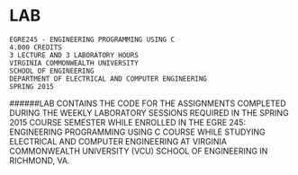 # LAB
    EGRE245 - ENGINEERING PROGRAMMING USING C
    4.000 CREDITS
    3 LECTURE AND 3 LABORATORY HOURS
    VIRGINIA COMMONWEALTH UNIVERSITY
    SCHOOL OF ENGINEERING
    DEPARTMENT OF ELECTRICAL AND COMPUTER ENGINEERING
    SPRING 2015

######LAB
    CONTAINS THE CODE FOR THE ASSIGNMENTS COMPLETED DURING THE WEEKLY LABORATORY SESSIONS REQUIRED 
    IN THE SPRING 2015 COURSE SEMESTER WHILE ENROLLED IN THE EGRE 245: ENGINEERING PROGRAMMING 
    USING C COURSE WHILE STUDYING ELECTRICAL AND COMPUTER ENGINEERING AT VIRGINIA COMMONWEALTH 
    UNIVERSITY (VCU) SCHOOL OF ENGINEERING IN RICHMOND, VA.


